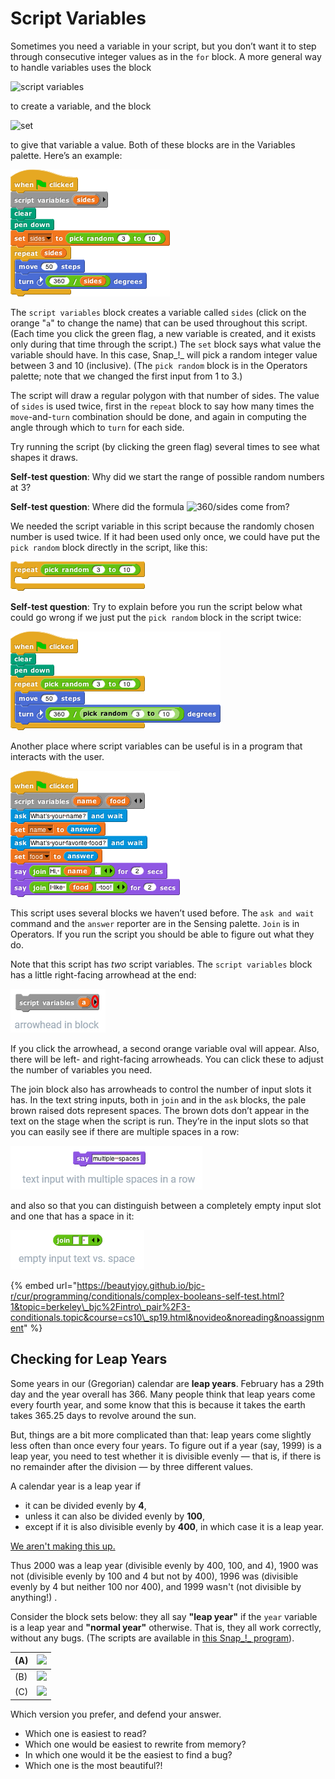# Script Variables

Sometimes you need a variable in your script, but you don’t want it to step through consecutive integer values as in the `for` block. A more general way to handle variables uses the block

![script variables](https://beautyjoy.github.io/bjc-r/img/prog/scriptvar.png)

to create a variable, and the block

![set](https://beautyjoy.github.io/bjc-r/img/prog/set.png)

to give that variable a value. Both of these blocks are in the Variables palette. Here’s an example:

![](../.gitbook/assets/image%20%28206%29.png)

The `script variables` block creates a variable called `sides` \(click on the orange "`a`" to change the name\) that can be used throughout this script. \(Each time you click the green flag, a new variable is created, and it exists only during that time through the script.\) The `set` block says what value the variable should have. In this case, Snap_!_ will pick a random integer value between 3 and 10 \(inclusive\). \(The `pick random` block is in the Operators palette; note that we changed the first input from 1 to 3.\) 

The script will draw a regular polygon with that number of sides. The value of `sides` is used twice, first in the `repeat` block to say how many times the `move`-and-`turn` combination should be done, and again in computing the angle through which to `turn` for each side.

Try running the script \(by clicking the green flag\) several times to see what shapes it draws.

**Self-test question**: Why did we start the range of possible random numbers at 3?

**Self-test question**: Where did the formula ![360/sides](https://beautyjoy.github.io/bjc-r/img/prog/360-over-sides.png) come from?

We needed the script variable in this script because the randomly chosen number is used twice. If it had been used only once, we could have put the `pick random` block directly in the script, like this:

![](../.gitbook/assets/image%20%28262%29.png)

**Self-test question**: Try to explain before you run the script below what could go wrong if we just put the `pick random` block in the script twice:

![](../.gitbook/assets/image%20%28203%29.png)

Another place where script variables can be useful is in a program that interacts with the user.

![](../.gitbook/assets/image%20%28210%29.png)

This script uses several blocks we haven’t used before. The `ask and wait` command and the `answer` reporter are in the Sensing palette. `Join` is in Operators. If you run the script you should be able to figure out what they do.

Note that this script has _two_ script variables. The `script variables` block has a little right-facing arrowhead at the end:

![](../.gitbook/assets/image%20%28132%29.png)

If you click the arrowhead, a second orange variable oval will appear. Also, there will be left- and right-facing arrowheads. You can click these to adjust the number of variables you need.

The join block also has arrowheads to control the number of input slots it has. In the text string inputs, both in `join` and in the `ask` blocks, the pale brown raised dots represent spaces. The brown dots don’t appear in the text on the stage when the script is run. They’re in the input slots so that you can easily see if there are multiple spaces in a row:

![](../.gitbook/assets/image%20%28242%29.png)

and also so that you can distinguish between a completely empty input slot and one that has a space in it:

![](../.gitbook/assets/image%20%2892%29.png)

{% embed url="https://beautyjoy.github.io/bjc-r/cur/programming/conditionals/complex-booleans-self-test.html?1&topic=berkeley\_bjc%2Fintro\_pair%2F3-conditionals.topic&course=cs10\_sp19.html&novideo&noreading&noassignment" %}

## Checking for Leap Years

Some years in our \(Gregorian\) calendar are **leap years**. February has a 29th day and the year overall has 366. Many people think that leap years come every fourth year, and some know that this is because it takes the earth takes 365.25 days to revolve around the sun.

But, things are a bit more complicated than that: leap years come slightly less often than once every four years. To figure out if a year \(say, 1999\) is a leap year, you need to test whether it is divisible evenly — that is, if there is no remainder after the division — by three different values.

A calendar year is a leap year if

* it can be divided evenly by **4**,
* unless it can also be divided evenly by **100**,
* except if it is also divisible evenly by **400**, in which case it is a leap year.

[We aren't making this up.](http://en.wikipedia.org/wiki/Leap_year#Gregorian_calendar)

Thus 2000 was a leap year \(divisible evenly by 400, 100, and 4\), 1900 was not \(divisible evenly by 100 and 4 but not by 400\), 1996 was \(divisible evenly by 4 but neither 100 nor 400\), and 1999 wasn't \(not divisible by anything!\) .

Consider the block sets below: they all say **"leap year"** if the `year` variable is a leap year and **"normal year"** otherwise. That is, they all work correctly, without any bugs. \(The scripts are available in [this Snap_!_ program](http://snap.berkeley.edu/snapsource/snap.html#open:https://beautyjoy.github.io/bjc-r/prog/conditionals/dates/is-leap-year.xml)\).

| \(A\)   | ![](https://beautyjoy.github.io/bjc-r/img/cond/leap-year-script-boolean.png) |
| :--- | :--- |
| \(B\)   | ![](https://beautyjoy.github.io/bjc-r/img/cond/leap-year-script-conditional-1.png) |
| \(C\)   | ![](https://beautyjoy.github.io/bjc-r/img/cond/leap-year-script-conditional-2.png) |

Which version you prefer, and defend your answer.

* Which one is easiest to read?
* Which one would be easiest to rewrite from memory?
* In which one would it be the easiest to find a bug?
* Which one is the most beautiful?!

